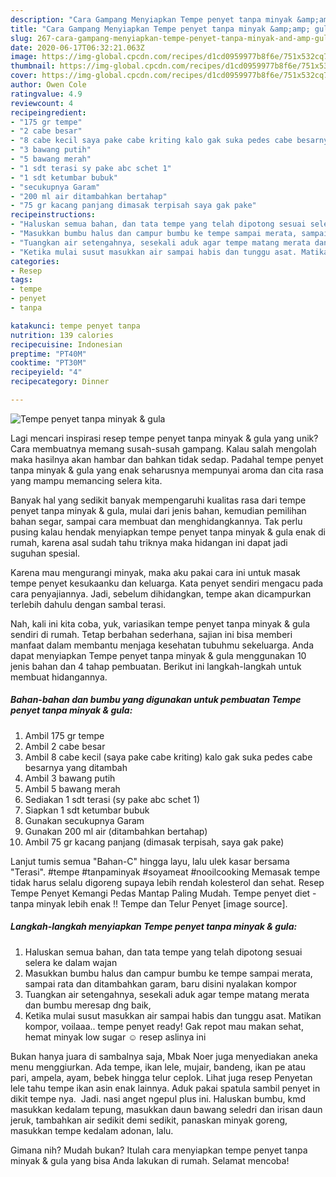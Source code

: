 ```yaml
---
description: "Cara Gampang Menyiapkan Tempe penyet tanpa minyak &amp;amp; gula Anti Gagal"
title: "Cara Gampang Menyiapkan Tempe penyet tanpa minyak &amp;amp; gula Anti Gagal"
slug: 267-cara-gampang-menyiapkan-tempe-penyet-tanpa-minyak-and-amp-gula-anti-gagal
date: 2020-06-17T06:32:21.063Z
image: https://img-global.cpcdn.com/recipes/d1cd0959977b8f6e/751x532cq70/tempe-penyet-tanpa-minyak-gula-foto-resep-utama.jpg
thumbnail: https://img-global.cpcdn.com/recipes/d1cd0959977b8f6e/751x532cq70/tempe-penyet-tanpa-minyak-gula-foto-resep-utama.jpg
cover: https://img-global.cpcdn.com/recipes/d1cd0959977b8f6e/751x532cq70/tempe-penyet-tanpa-minyak-gula-foto-resep-utama.jpg
author: Owen Cole
ratingvalue: 4.9
reviewcount: 4
recipeingredient:
- "175 gr tempe"
- "2 cabe besar"
- "8 cabe kecil saya pake cabe kriting kalo gak suka pedes cabe besarnya yang ditambah"
- "3 bawang putih"
- "5 bawang merah"
- "1 sdt terasi sy pake abc schet 1"
- "1 sdt ketumbar bubuk"
- "secukupnya Garam"
- "200 ml air ditambahkan bertahap"
- "75 gr kacang panjang dimasak terpisah saya gak pake"
recipeinstructions:
- "Haluskan semua bahan, dan tata tempe yang telah dipotong sesuai selera ke dalam wajan"
- "Masukkan bumbu halus dan campur bumbu ke tempe sampai merata, sampai rata dan ditambahkan garam, baru disini nyalakan kompor"
- "Tuangkan air setengahnya, sesekali aduk agar tempe matang merata dan bumbu meresap dng baik,"
- "Ketika mulai susut masukkan air sampai habis dan tunggu asat. Matikan kompor, voilaaa.. tempe penyet ready! Gak repot mau makan sehat, hemat minyak low sugar ☺️ resep aslinya ini"
categories:
- Resep
tags:
- tempe
- penyet
- tanpa

katakunci: tempe penyet tanpa 
nutrition: 139 calories
recipecuisine: Indonesian
preptime: "PT40M"
cooktime: "PT30M"
recipeyield: "4"
recipecategory: Dinner

---
```



![Tempe penyet tanpa minyak &amp; gula](https://img-global.cpcdn.com/recipes/d1cd0959977b8f6e/751x532cq70/tempe-penyet-tanpa-minyak-gula-foto-resep-utama.jpg)

Lagi mencari inspirasi resep tempe penyet tanpa minyak &amp; gula yang unik? Cara membuatnya memang susah-susah gampang. Kalau salah mengolah maka hasilnya akan hambar dan bahkan tidak sedap. Padahal tempe penyet tanpa minyak &amp; gula yang enak seharusnya mempunyai aroma dan cita rasa yang mampu memancing selera kita.

Banyak hal yang sedikit banyak mempengaruhi kualitas rasa dari tempe penyet tanpa minyak &amp; gula, mulai dari jenis bahan, kemudian pemilihan bahan segar, sampai cara membuat dan menghidangkannya. Tak perlu pusing kalau hendak menyiapkan tempe penyet tanpa minyak &amp; gula enak di rumah, karena asal sudah tahu triknya maka hidangan ini dapat jadi suguhan spesial.

Karena mau mengurangi minyak, maka aku pakai cara ini untuk masak tempe penyet kesukaanku dan keluarga. Kata penyet sendiri mengacu pada cara penyajiannya. Jadi, sebelum dihidangkan, tempe akan dicampurkan terlebih dahulu dengan sambal terasi.


Nah, kali ini kita coba, yuk, variasikan tempe penyet tanpa minyak &amp; gula sendiri di rumah. Tetap berbahan sederhana, sajian ini bisa memberi manfaat dalam membantu menjaga kesehatan tubuhmu sekeluarga. Anda dapat menyiapkan Tempe penyet tanpa minyak &amp; gula menggunakan 10 jenis bahan dan 4 tahap pembuatan. Berikut ini langkah-langkah untuk membuat hidangannya.

<!--inarticleads1-->

##### Bahan-bahan dan bumbu yang digunakan untuk pembuatan Tempe penyet tanpa minyak &amp; gula:

1. Ambil 175 gr tempe
1. Ambil 2 cabe besar
1. Ambil 8 cabe kecil (saya pake cabe kriting) kalo gak suka pedes cabe besarnya yang ditambah
1. Ambil 3 bawang putih
1. Ambil 5 bawang merah
1. Sediakan 1 sdt terasi (sy pake abc schet 1)
1. Siapkan 1 sdt ketumbar bubuk
1. Gunakan secukupnya Garam
1. Gunakan 200 ml air (ditambahkan bertahap)
1. Ambil 75 gr kacang panjang (dimasak terpisah, saya gak pake)


Lanjut tumis semua &#34;Bahan-C&#34; hingga layu, lalu ulek kasar bersama &#34;Terasi&#34;. #tempe #tanpaminyak #soyameat #nooilcooking Memasak tempe tidak harus selalu digoreng supaya lebih rendah kolesterol dan sehat. Resep Tempe Penyet Kemangi Pedas Mantap Paling Mudah. Tempe penyet diet - tanpa minyak lebih enak !! Tempe dan Telur Penyet [image source]. 

<!--inarticleads2-->

##### Langkah-langkah menyiapkan Tempe penyet tanpa minyak &amp; gula:

1. Haluskan semua bahan, dan tata tempe yang telah dipotong sesuai selera ke dalam wajan
1. Masukkan bumbu halus dan campur bumbu ke tempe sampai merata, sampai rata dan ditambahkan garam, baru disini nyalakan kompor
1. Tuangkan air setengahnya, sesekali aduk agar tempe matang merata dan bumbu meresap dng baik,
1. Ketika mulai susut masukkan air sampai habis dan tunggu asat. Matikan kompor, voilaaa.. tempe penyet ready! Gak repot mau makan sehat, hemat minyak low sugar ☺️ resep aslinya ini


Bukan hanya juara di sambalnya saja, Mbak Noer juga menyediakan aneka menu menggiurkan. Ada tempe, ikan lele, mujair, bandeng, ikan pe atau pari, ampela, ayam, bebek hingga telur ceplok. Lihat juga resep Penyetan lele tahu tempe ikan asin enak lainnya. Aduk pakai spatula sambil penyet in dikit tempe nya. ⁣ Jadi. nasi anget ngepul plus ini. Haluskan bumbu, kmd masukkan kedalam tepung, masukkan daun bawang seledri dan irisan daun jeruk, tambahkan air sedikit demi sedikit, panaskan minyak goreng, masukkan tempe kedalam adonan, lalu. 

Gimana nih? Mudah bukan? Itulah cara menyiapkan tempe penyet tanpa minyak &amp; gula yang bisa Anda lakukan di rumah. Selamat mencoba!
